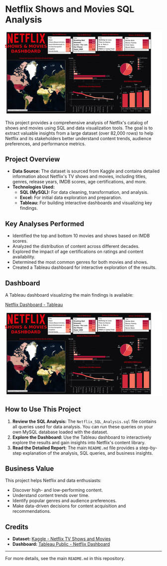 
# Netflix Shows and Movies SQL Analysis

<p align="center">
  <img src="Netflix Dashboard (Tableau).png" alt="Netflix Dashboard Preview" width="700"/>
</p>

This project provides a comprehensive analysis of Netflix's catalog of shows and movies using SQL and data visualization tools. The goal is to extract valuable insights from a large dataset (over 82,000 rows) to help Netflix and its stakeholders better understand content trends, audience preferences, and performance metrics.

## Project Overview
- **Data Source:** The dataset is sourced from Kaggle and contains detailed information about Netflix's TV shows and movies, including titles, genres, release years, IMDB scores, age certifications, and more.
- **Technologies Used:**
  - **SQL (MySQL):** For data cleaning, transformation, and analysis.
  - **Excel:** For initial data exploration and preparation.
  - **Tableau:** For building interactive dashboards and visualizing key findings.

## Key Analyses Performed
- Identified the top and bottom 10 movies and shows based on IMDB scores.
- Analyzed the distribution of content across different decades.
- Explored the impact of age certifications on ratings and content availability.
- Determined the most common genres for both movies and shows.
- Created a Tableau dashboard for interactive exploration of the results.

## Dashboard
A Tableau dashboard visualizing the main findings is available:

[Netflix Dashboard - Tableau](https://public.tableau.com/app/profile/sharif.athar/viz/NetflixShowsMoviesDashboard/Dashboard1)

![Netflix Dashboard Preview](Netflix%20Dashboard%20(Tableau).png)

## How to Use This Project
1. **Review the SQL Analysis:** The `Netflix_SQL_Analysis.sql` file contains all queries used for data analysis. You can run these queries on your own MySQL database loaded with the dataset.
2. **Explore the Dashboard:** Use the Tableau dashboard to interactively explore the results and gain insights into Netflix's content library.
3. **Read the Detailed Report:** The main `README.md` file provides a step-by-step explanation of the analysis, SQL queries, and business insights.

## Business Value
This project helps Netflix and data enthusiasts:
- Discover high- and low-performing content.
- Understand content trends over time.
- Identify popular genres and audience preferences.
- Make data-driven decisions for content acquisition and recommendations.

## Credits
- **Dataset:** [Kaggle - Netflix TV Shows and Movies](https://www.kaggle.com/datasets/victorsoeiro/netflix-tv-shows-and-movies?select=titles.csv)
- **Dashboard:** [Tableau Public - Netflix Dashboard](https://public.tableau.com/app/profile/sharif.athar/viz/NetflixShowsMoviesDashboard/Dashboard1)

---
For more details, see the main `README.md` in this repository.

